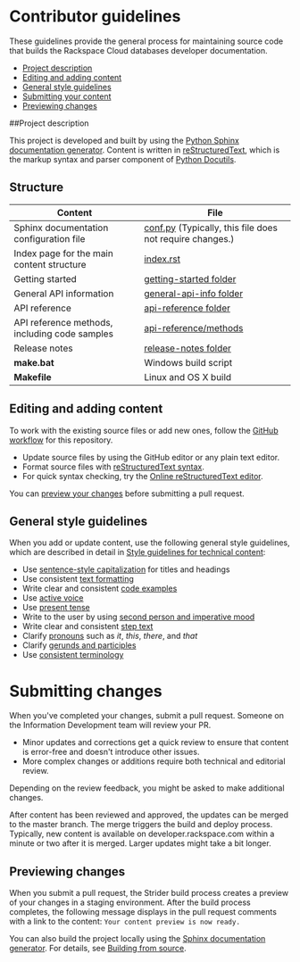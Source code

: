 # Contributor guidelines

These guidelines provide the general process for maintaining source code that builds the 
Rackspace Cloud databases developer documentation. 

- [Project description](#project-description)
- [Editing and adding content](#editing-and-adding-content)
- [General style guidelines](#general-style-guidelines)
- [Submitting your content](#submitting-changes)
- [Previewing changes](#previewing-changes)

##Project description
<!-- Provide as little or as much information about architecture as needed to help 
contributors figure out which file to update.-->

This project is developed and built by using the 
[Python Sphinx documentation generator](http://sphinx-doc.org/). Content is 
written in [reStructuredText](http://sphinx-doc.org/rest.html), which is the markup syntax and 
parser component of [Python Docutils](http://docutils.sourceforge.net/index.html).
## Structure

Content | File
--- | ---
|Sphinx documentation configuration file| [conf.py](https://github.com/rackerlabs/docs-cloud-databases/blob/master/api-docs/conf.py) (Typically, this file does not require changes.)
|Index page for the main content structure| [index.rst](https://github.com/rackerlabs/docs-cloud-databases/blob/master/api-docs/index.rst)
|Getting started| [getting-started folder](https://github.com/rackerlabs/docs-cloud-databases/tree/master/api-docs/getting-started)
|General API information|[general-api-info folder](https://github.com/rackerlabs/docs-cloud-databases/tree/master/api-docs/general-api-info)
|API reference|[api-reference folder](https://github.com/rackerlabs/docs-cloud-databases/tree/master/api-docs/api-reference)
|API reference methods, including code samples|[api-reference/methods](https://github.com/rackerlabs/docs-cloud-databases/tree/master/api-docs/api-reference/methods) 
|Release notes|[release-notes folder](https://github.com/rackerlabs/docs-cloud-databases/tree/master/api-docs/release-notes)
|**make.bat**|Windows build script
|**Makefile**| Linux and OS X build

## Editing and adding content

To work with the existing source files or add new ones, follow the [GitHub workflow](https://github.com/rackerlabs/docs-cloud-databases/blob/master/GITHUBING.md) for this repository.

* Update source files by using the GitHub editor or any plain text editor.
* Format source files with 
  [reStructuredText syntax](http://www.sphinx-doc.org/en/stable/rest.html).  
* For quick syntax checking, try the 
[Online reStructuredText editor](http://rst.ninjs.org/). 

You can [preview your changes](#previewing-changes) before submitting a pull request.

## General style guidelines

When you add or update content, use the following general style guidelines, which are 
described in detail in [Style guidelines for technical content](http://rackerlabs.github.io/docs-rackspace/style-guide/index.html):

- Use [sentence-style capitalization](http://rackerlabs.github.io/docs-rackspace/style-guide/a-l-style-guidelines.html#titles-and-headings) for titles and headings
- Use consistent [text formatting](http://rackerlabs.github.io/docs-rackspace/style-guide/m-z-style-guidelines.html#text-formatting)
- Write clear and consistent [code examples](http://rackerlabs.github.io/docs-rackspace/style-guide/a-l-style-guidelines.html#code-examples)
- Use [active voice](http://rackerlabs.github.io/docs-rackspace/style-guide/basic-writing-guidelines.html#use-active-voice)
- Use [present tense](http://rackerlabs.github.io/docs-rackspace/style-guide/basic-writing-guidelines.html#use-present-tense)
- Write to the user by using [second person and imperative mood](http://rackerlabs.github.io/docs-rackspace/style-guide/basic-writing-guidelines.html#write-to-the-user-by-using-second-person-and-imperative-mood)
- Write clear and consistent [step text](http://rackerlabs.github.io/docs-rackspace/style-guide/m-z-style-guidelines.html#tasks-and-procedures)
- Clarify [pronouns](http://rackerlabs.github.io/docs-rackspace/style-guide/basic-writing-guidelines.html#clarify-pronouns) such as *it*, *this*, *there*, and *that*
- Clarify [gerunds and participles](http://rackerlabs.github.io/docs-rackspace/style-guide/basic-writing-guidelines.html#clarify-gerunds-and-participles)
- Use [consistent terminology](http://rackerlabs.github.io/docs-rackspace/style-guide/basic-writing-guidelines.html#use-consistent-terminology)

<!-- Adding build from source guidelines until we can provide a link to automated gh-pages 
output, or to the staging URL that Ash is working on. 
--> 

# Submitting changes

When you've completed your changes, submit a pull request. Someone on the Information Development team will review your PR.
- Minor updates and corrections get a quick review to ensure that content is error-free and doesn't introduce other issues.
- More complex changes or additions require both technical and editorial review. 

Depending on the review feedback, you might be asked to make additional changes. 

After content has been reviewed and approved, the updates can be merged to the master branch. The merge triggers the build and 
deploy process. Typically, new content is available on developer.rackspace.com within a minute or two after it is merged. Larger 
updates might take a bit longer.

## Previewing changes

When you submit a pull request, the Strider build process creates a preview of your changes in a staging environment. 
After the build process completes, the following message displays in the pull request comments with a link to the content: ``Your content preview is now ready.``

You can also build the project locally using the [Sphinx documentation generator](http://sphinx-doc.org/). For details, see 
[Building from source](https://github.com/rackerlabs/docs-rackspace/blob/master/doc/tools/build-from-source.rst).
